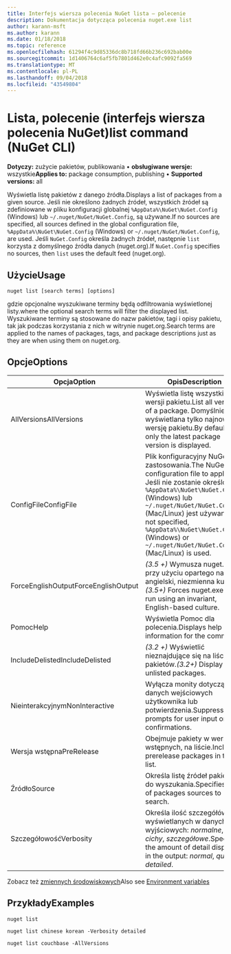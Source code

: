 ```yaml
---
title: Interfejs wiersza polecenia NuGet lista — polecenie
description: Dokumentacja dotycząca polecenia nuget.exe list
author: karann-msft
ms.author: karann
ms.date: 01/18/2018
ms.topic: reference
ms.openlocfilehash: 61294f4c9d85336dc8b718fd66b236c692bab00e
ms.sourcegitcommit: 1d1406764c6af5fb7801d462e0c4afc9092fa569
ms.translationtype: MT
ms.contentlocale: pl-PL
ms.lasthandoff: 09/04/2018
ms.locfileid: "43549804"
---
```

# <a name="list-command-nuget-cli"></a><span data-ttu-id="7f666-103">Lista, polecenie (interfejs wiersza polecenia NuGet)</span><span class="sxs-lookup"><span data-stu-id="7f666-103">list command (NuGet CLI)</span></span>

<span data-ttu-id="7f666-104">**Dotyczy:** zużycie pakietów, publikowania &bullet; **obsługiwane wersje:** wszystkie</span><span class="sxs-lookup"><span data-stu-id="7f666-104">**Applies to:** package consumption, publishing &bullet; **Supported versions:** all</span></span>

<span data-ttu-id="7f666-105">Wyświetla listę pakietów z danego źródła.</span><span class="sxs-lookup"><span data-stu-id="7f666-105">Displays a list of packages from a given source.</span></span> <span data-ttu-id="7f666-106">Jeśli nie określono żadnych źródeł, wszystkich źródeł są zdefiniowane w pliku konfiguracji globalnej `%AppData%\NuGet\NuGet.Config` (Windows) lub `~/.nuget/NuGet/NuGet.Config`, są używane.</span><span class="sxs-lookup"><span data-stu-id="7f666-106">If no sources are specified, all sources defined in the global configuration file, `%AppData%\NuGet\NuGet.Config` (Windows) or `~/.nuget/NuGet/NuGet.Config`, are used.</span></span> <span data-ttu-id="7f666-107">Jeśli `NuGet.Config` określa żadnych źródeł, następnie `list` korzysta z domyślnego źródła danych (nuget.org).</span><span class="sxs-lookup"><span data-stu-id="7f666-107">If `NuGet.Config` specifies no sources, then `list` uses the default feed (nuget.org).</span></span>

## <a name="usage"></a><span data-ttu-id="7f666-108">Użycie</span><span class="sxs-lookup"><span data-stu-id="7f666-108">Usage</span></span>

```cli
nuget list [search terms] [options]
```

<span data-ttu-id="7f666-109">gdzie opcjonalne wyszukiwane terminy będą odfiltrowania wyświetlonej listy.</span><span class="sxs-lookup"><span data-stu-id="7f666-109">where the optional search terms will filter the displayed list.</span></span> <span data-ttu-id="7f666-110">Wyszukiwane terminy są stosowane do nazw pakietów, tagi i opisy pakietu, tak jak podczas korzystania z nich w witrynie nuget.org.</span><span class="sxs-lookup"><span data-stu-id="7f666-110">Search terms are applied to the names of packages, tags, and package descriptions just as they are when using them on nuget.org.</span></span>

## <a name="options"></a><span data-ttu-id="7f666-111">Opcje</span><span class="sxs-lookup"><span data-stu-id="7f666-111">Options</span></span>

| <span data-ttu-id="7f666-112">Opcja</span><span class="sxs-lookup"><span data-stu-id="7f666-112">Option</span></span> | <span data-ttu-id="7f666-113">Opis</span><span class="sxs-lookup"><span data-stu-id="7f666-113">Description</span></span> |
| --- | --- |
| <span data-ttu-id="7f666-114">AllVersions</span><span class="sxs-lookup"><span data-stu-id="7f666-114">AllVersions</span></span> | <span data-ttu-id="7f666-115">Wyświetla listę wszystkich wersji pakietu.</span><span class="sxs-lookup"><span data-stu-id="7f666-115">List all versions of a package.</span></span> <span data-ttu-id="7f666-116">Domyślnie jest wyświetlana tylko najnowszą wersję pakietu.</span><span class="sxs-lookup"><span data-stu-id="7f666-116">By default, only the latest package version is displayed.</span></span> |
| <span data-ttu-id="7f666-117">ConfigFile</span><span class="sxs-lookup"><span data-stu-id="7f666-117">ConfigFile</span></span> | <span data-ttu-id="7f666-118">Plik konfiguracyjny NuGet do zastosowania.</span><span class="sxs-lookup"><span data-stu-id="7f666-118">The NuGet configuration file to apply.</span></span> <span data-ttu-id="7f666-119">Jeśli nie zostanie określony, `%AppData%\NuGet\NuGet.Config` (Windows) lub `~/.nuget/NuGet/NuGet.Config` (Mac/Linux) jest używany.</span><span class="sxs-lookup"><span data-stu-id="7f666-119">If not specified, `%AppData%\NuGet\NuGet.Config` (Windows) or `~/.nuget/NuGet/NuGet.Config` (Mac/Linux) is used.</span></span>|
| <span data-ttu-id="7f666-120">ForceEnglishOutput</span><span class="sxs-lookup"><span data-stu-id="7f666-120">ForceEnglishOutput</span></span> | <span data-ttu-id="7f666-121">*(3.5 +)* Wymusza nuget.exe przy użyciu opartego na język angielski, niezmienna kultura.</span><span class="sxs-lookup"><span data-stu-id="7f666-121">*(3.5+)* Forces nuget.exe to run using an invariant, English-based culture.</span></span> |
| <span data-ttu-id="7f666-122">Pomoc</span><span class="sxs-lookup"><span data-stu-id="7f666-122">Help</span></span> | <span data-ttu-id="7f666-123">Wyświetla Pomoc dla polecenia.</span><span class="sxs-lookup"><span data-stu-id="7f666-123">Displays help information for the command.</span></span> |
| <span data-ttu-id="7f666-124">IncludeDelisted</span><span class="sxs-lookup"><span data-stu-id="7f666-124">IncludeDelisted</span></span> | <span data-ttu-id="7f666-125">*(3.2 +)*  Wyświetlić nieznajdujące się na liście pakietów.</span><span class="sxs-lookup"><span data-stu-id="7f666-125">*(3.2+)* Display unlisted packages.</span></span> |
| <span data-ttu-id="7f666-126">Nieinterakcyjnym</span><span class="sxs-lookup"><span data-stu-id="7f666-126">NonInteractive</span></span> | <span data-ttu-id="7f666-127">Wyłącza monity dotyczące danych wejściowych użytkownika lub potwierdzenia.</span><span class="sxs-lookup"><span data-stu-id="7f666-127">Suppresses prompts for user input or confirmations.</span></span> |
| <span data-ttu-id="7f666-128">Wersja wstępna</span><span class="sxs-lookup"><span data-stu-id="7f666-128">PreRelease</span></span> | <span data-ttu-id="7f666-129">Obejmuje pakiety w wersjach wstępnych, na liście.</span><span class="sxs-lookup"><span data-stu-id="7f666-129">Includes prerelease packages in the list.</span></span> |
| <span data-ttu-id="7f666-130">Źródło</span><span class="sxs-lookup"><span data-stu-id="7f666-130">Source</span></span> | <span data-ttu-id="7f666-131">Określa listę źródeł pakietów do wyszukania.</span><span class="sxs-lookup"><span data-stu-id="7f666-131">Specifies a list of packages sources to search.</span></span> |
| <span data-ttu-id="7f666-132">Szczegółowość</span><span class="sxs-lookup"><span data-stu-id="7f666-132">Verbosity</span></span> | <span data-ttu-id="7f666-133">Określa ilość szczegółów wyświetlanych w danych wyjściowych: *normalne*, *cichy*, *szczegółowe*.</span><span class="sxs-lookup"><span data-stu-id="7f666-133">Specifies the amount of detail displayed in the output: *normal*, *quiet*, *detailed*.</span></span> |

<span data-ttu-id="7f666-134">Zobacz też [zmiennych środowiskowych](cli-ref-environment-variables.md)</span><span class="sxs-lookup"><span data-stu-id="7f666-134">Also see [Environment variables](cli-ref-environment-variables.md)</span></span>

## <a name="examples"></a><span data-ttu-id="7f666-135">Przykłady</span><span class="sxs-lookup"><span data-stu-id="7f666-135">Examples</span></span>

```cli
nuget list

nuget list chinese korean -Verbosity detailed

nuget list couchbase -AllVersions
```
